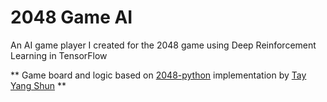 # 2048 Game AI
An AI game player I created for the 2048 game using Deep Reinforcement Learning in TensorFlow

** Game board and logic based on [2048-python](https://github.com/yangshun/2048-python) implementation by [Tay Yang Shun](https://github.com/yangshun) **
